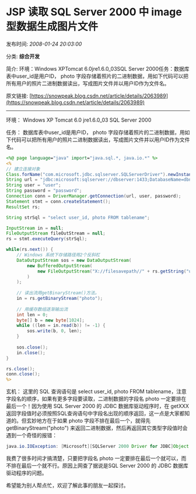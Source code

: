 # JSP 读取 SQL Server 2000 中 image 型数据生成图片文件

发布时间: *2008-01-24 20:03:00*

分类: __综合开发__

简介: 环境：Windows XPTomcat 6.0jre1.6.0_03SQL Server 2000任务：数据库表中user_id是用户ID， photo 字段存储着照片的二进制数据，用如下代码可以把所有用户的照片二进制数据读出，写成图片文件并以用户ID作为文件名。

原文链接: [https://snowpeak.blog.csdn.net/article/details/2063989](https://snowpeak.blog.csdn.net/article/details/2063989)

---------

环境：
Windows XP
Tomcat 6.0
jre1.6.0_03
SQL Server 2000

任务：
数据库表中user_id是用户ID， photo 字段存储着照片的二进制数据，用如下代码可以把所有用户的照片二进制数据读出，写成图片文件并以用户ID作为文件名。

```jsp
<%@ page language="java" import="java.sql.*, java.io.*" %>
<%
// 建立连接对象
Class.forName("com.microsoft.jdbc.sqlserver.SQLServerDriver").newInstance();
String url = "jdbc:microsoft:sqlserver://dbserver:1433;DatabaseName=dbname";
String user = "user";
String password = "password";
Connection conn = DriverManager.getConnection(url, user, password);
Statement stmt = conn.createStatement();
ResultSet rs;

String strSql = "select user_id, photo FROM tablename";

InputStream in = null;
FileOutputStream fileOutStream = null;
rs = stmt.executeQuery(strSql);

while(rs.next()) {
    // Windows 系统下存储路径用2个反斜杠
    DataOutputStream sos = new DataOutputStream(
        new BufferedOutputStream(
            new FileOutputStream("X://filesavepath//" + rs.getString("user_id") + ".jpg")
        )
    );
    
    // 读出流用getBinaryStream()方法。
    in = rs.getBinaryStream("photo");
    
    // 用缓存数组逐渐输出流
    int len = 0;
    byte[] b = new byte[1024];
    while ((len = in.read(b)) != -1) {
        sos.write(b, 0, len);
    }
    
    sos.close();
    in.close();
}

rs.close();
conn.close();
%>
```

玄机：
这里的 SQL 查询语句是 select user_id, photo FROM tablename，注意字段名的顺序，如果有更多字段要读取，二进制数据的字段名 photo 一定要排在最后一个！因为使用 SQL Server 2000 的 JDBC 数据库驱动程序时，在 getXXX 返回字段值时必须按照SQL查询语句中字段名出现的顺序返回，这一点是大家都知道的。但玄妙地方在于如果 photo 字段不排在最后一个，就得先 getBinaryStream("photo") 来返回二进制数据，然后再返回其它类型字段值时会遇到一个奇怪的报错：

```java
java.io.IOException: [Microsoft][SQLServer 2000 Driver for JDBC]Object has been closed.
```

我费了很多时间才搞清楚，只要把字段名 photo 一定要排在最后一个就可以，而不排在最后一个就不行。原因上网查了据说是SQL Server 2000 的 JDBC 数据库驱动程序的问题。

希望能为别人帮点忙，欢迎了解此事的朋友一起探讨。